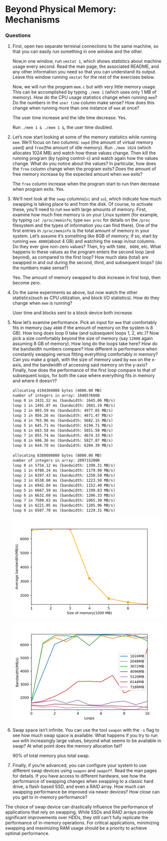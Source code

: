 # Beyond Physical Memory: Mechanisms

### Questions

1. First, open two separate terminal connections to the same machine, so that you can easily run something in one window and the other.

    Now,in one window, run `vmstat 1`, which shows statistics about machine usage every second. Read the man page, the associated README, and any other information you need so that you can understand its output. Leave this window running `vmstat` for the rest of the exercises below.

    Now, we will run the program `mem.c` but with very little memory usage. This can be accomplished by typing `./mem 1` (which uses only 1 MB of memory). How do the CPU usage statistics change when running `mem`? Do the numbers in the `user time` column make sense? How does this change when running more than one instance of `mem` at once?

    The user time increase and the idle time decrease. Yes.

    Run `./mem 1 & ./mem 1 &`, the user time doubled.

2. Let’s now start looking at some of the memory statistics while running `mem`. We’ll focus on two columns: `swpd` (the amount of virtual memory used) and `free`(the amount of idle memory). Run `./mem 1024` (which allocates 1024 MB) and watch how these values change. Then kill the running program (by typing control-c) and watch again how the values change. What do you notice about the values? In particular, how does the `free` column change when the program exits? Does the amount of free memory increase by the expected amount when `mem` exits?

    The `free` column increase when the program start to run then decrease when program exits. Yes.

3. We’ll next look at the `swap` columns(`si` and `so`), which indicate how much swapping is taking place to and from the disk. Of course, to activate these, you’ll need to run `mem` with large amounts of memory. First, examine how much free memory is on your Linux system (for example, by typing `cat /proc/meminfo`; type `man proc` for details on the `/proc` filesystem and the types of information you can find there). One of the first entries in `/proc/meminfo` is the total amount of memory in your system. Let’s assume it’s something like 8GB of memory; if so, start by running `mem 4000`(about 4 GB) and watching the swap in/out columns. Do they ever give non-zero values? Then, try with `5000, 6000`, etc. What happens to these values as the program enters the second loop (and beyond), as compared to the first loop? How much data (total) are swapped in and out during the second, third, and subsequent loops? (do the numbers make sense?)

    Yes. The amount of memory swapped to disk increase in first loop, then become zero.

4. Do the same experiments as above, but now watch the other statistics(such as CPU utilization, and block I/O statistics). How do they change when `mem` is running?

    User time and blocks sent to a block device both increase.

5. Now let’s examine performance. Pick an input for `mem` that comfortably fits in memory (say `4000` if the amount of memory on the system is 8 GB). How long does loop 0 take (and subsequent loops 1, 2, etc.)? Now pick a size comfortably beyond the size of memory (say `12000` again assuming 8 GB of memory). How long do the loops take here? How do the bandwidth numbers compare? How different is performance when constantly swapping versus fitting everything comfortably in memory? Can you make a graph, with the size of memory used by `mem` on the x-axis, and the bandwidth of accessing said memory on the y-axis? Finally, how does the performance of the first loop compare to that of subsequent loops, for both the case where everything fits in memory and where it doesn’t?

    ```
    allocating 4194304000 bytes (4000.00 MB)
    number of integers in array: 1048576000
    loop 0 in 2431.52 ms (bandwidth: 1645.06 MB/s)
    loop 1 in 1491.87 ms (bandwidth: 2681.19 MB/s)
    loop 2 in 803.59 ms (bandwidth: 4977.65 MB/s)
    loop 3 in 856.26 ms (bandwidth: 4671.47 MB/s)
    loop 4 in 703.96 ms (bandwidth: 5682.15 MB/s)
    loop 5 in 645.71 ms (bandwidth: 6194.71 MB/s)
    loop 6 in 683.58 ms (bandwidth: 5851.58 MB/s)
    loop 7 in 855.74 ms (bandwidth: 4674.33 MB/s)
    loop 8 in 686.36 ms (bandwidth: 5827.87 MB/s)
    loop 9 in 644.70 ms (bandwidth: 6204.39 MB/s)

    allocating 8388608000 bytes (8000.00 MB)
    number of integers in array: 2097152000
    loop 0 in 5754.12 ms (bandwidth: 1390.31 MB/s)
    loop 1 in 6780.24 ms (bandwidth: 1179.90 MB/s)
    loop 2 in 6397.43 ms (bandwidth: 1250.50 MB/s)
    loop 3 in 6538.60 ms (bandwidth: 1223.50 MB/s)
    loop 4 in 6942.04 ms (bandwidth: 1152.40 MB/s)
    loop 5 in 6667.59 ms (bandwidth: 1199.83 MB/s)
    loop 6 in 6631.68 ms (bandwidth: 1206.33 MB/s)
    loop 7 in 7509.63 ms (bandwidth: 1065.30 MB/s)
    loop 8 in 6221.05 ms (bandwidth: 1285.96 MB/s)
    loop 9 in 6507.70 ms (bandwidth: 1229.31 MB/s)
    ```

    ![bandwidth-memerory](./bandwidth.png)

    ![bandwidth-loops](./loops.png)

6. Swap space isn’t infinite. You can use the tool `swapon` with the `-s` flag to see how much swap space is available. What happens if you try to run `mem` with increasingly large values, beyond what seems to be available in swap? At what point does the memory allocation fail?

    90% of total memory plus total swap.

7. Finally, if you’re advanced, you can configure your system to use different swap devices using `swapon` and `swapoff`. Read the man pages for details. If you have access to different hardware, see how the performance of swapping changes when swapping to a classic hard drive, a flash-based SSD, and even a RAID array. How much can swapping performance be improved via newer devices? How close can you get to in-memory performance?

The choice of swap device can drastically influence the performance of applications that rely on swapping. While SSDs and RAID arrays provide significant improvements over HDDs, they still can't fully replicate the performance of in-memory operations. For critical applications, minimizing swapping and maximizing RAM usage should be a priority to achieve optimal performance.
